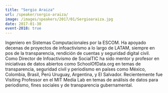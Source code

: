 ```yaml
---
title: "Sergio Araiza"
url: /speaker/sergio-araiza/
image: /images/speakers/2017/01/Sergioaraiza.jpg
date: 2017-01-30
event-2018: true
---
```


Ingeniero en Sistemas Computacionales por la ESCOM. Ha apoyado decenas de proyectos de infoactivismo a lo largo de LATAM, siempre en pos de la transparencia, rendición de cuentas y seguridad digital civil. Como Director de Infoactivismo de SocialTIC ha sido mentor y profesor en iniciativas de datos abiertos como SchoolOfData.org en temas de transparencia, seguridad civil y periodismo en países como México, Colombia, Brasil, Perú Uruguay, Argentina, y El Salvador. Recientemente fue Visiting Professor en el MIT Media Lab en temas de análisis de datos para periodismo, fines sociales y de transparencia gubernamental.